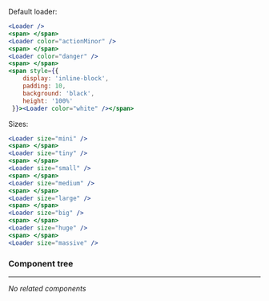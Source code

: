 Default loader:

```jsx
<Loader />
<span> </span>
<Loader color="actionMinor" />
<span> </span>
<Loader color="danger" />
<span> </span>
<span style={{
    display: 'inline-block',
    padding: 10,
    background: 'black',
    height: '100%'
 }}><Loader color="white" /></span>

```

Sizes:

```jsx
<Loader size="mini" />
<span> </span>
<Loader size="tiny" />
<span> </span>
<Loader size="small" />
<span> </span>
<Loader size="medium" />
<span> </span>
<Loader size="large" />
<span> </span>
<Loader size="big" />
<span> </span>
<Loader size="huge" />
<span> </span>
<Loader size="massive" />
```

### Component tree

---

_No related components_
